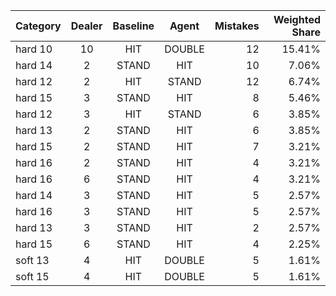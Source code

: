 | Category | Dealer | Baseline | Agent | Mistakes | Weighted Share |
|---|:---:|:---:|:---:|---:|---:|
| hard 10 | 10 | HIT | DOUBLE | 12 | 15.41% |
| hard 14 | 2 | STAND | HIT | 10 | 7.06% |
| hard 12 | 2 | HIT | STAND | 12 | 6.74% |
| hard 15 | 3 | STAND | HIT | 8 | 5.46% |
| hard 12 | 3 | HIT | STAND | 6 | 3.85% |
| hard 13 | 2 | STAND | HIT | 6 | 3.85% |
| hard 15 | 2 | STAND | HIT | 7 | 3.21% |
| hard 16 | 2 | STAND | HIT | 4 | 3.21% |
| hard 16 | 6 | STAND | HIT | 4 | 3.21% |
| hard 14 | 3 | STAND | HIT | 5 | 2.57% |
| hard 16 | 3 | STAND | HIT | 5 | 2.57% |
| hard 13 | 3 | STAND | HIT | 2 | 2.57% |
| hard 15 | 6 | STAND | HIT | 4 | 2.25% |
| soft 13 | 4 | HIT | DOUBLE | 5 | 1.61% |
| soft 15 | 4 | HIT | DOUBLE | 5 | 1.61% |

